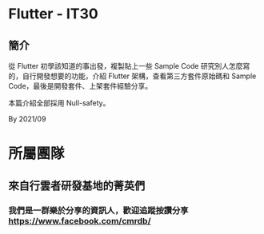 # Flutter - IT30
## 簡介 
從 Flutter 初學該知道的事出發，複製貼上一些 Sample Code 研究別人怎麼寫的，自行開發想要的功能，介紹 Flutter 架構，查看第三方套件原始碼和 Sample Code，最後是開發套件、上架套件經驗分享。

本篇介紹全部採用 Null-safety。

By 2021/09

# 所屬團隊
## 來自行雲者研發基地的菁英們
### 我們是一群樂於分享的資訊人，歡迎追蹤按讚分享 https://www.facebook.com/cmrdb/
